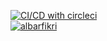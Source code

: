 <a href="https://github.com/albarfikri/Theather_albar/"><img alt="CI/CD with circleci" src="https://circleci.com/gh/albarfikri/Theather_albar.svg?style=shield"></a></br>
[![albarfikri](https://circleci.com/gh/albarfikri/Theather_albar.svg?style=svg)](https://circleci.com/gh/albarfikri/Theather_albar)

